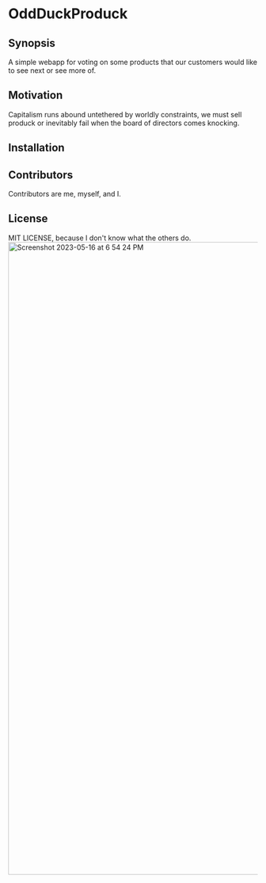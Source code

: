 # OddDuckProduck

## Synopsis

A simple webapp for voting on some products that our customers would like to see next or see more of.

## Motivation

Capitalism runs abound untethered by worldly constraints, we must sell produck or inevitably fail when the board of directors comes knocking.

## Installation

<!-- Insert .pages link, ya maroon! -->

## Contributors

Contributors are me, myself, and I.

## License

MIT LICENSE, because I don't know what the others do.
<img width="1277" alt="Screenshot 2023-05-16 at 6 54 24 PM" src="https://github.com/Cooper-Softdev/odd-duck/assets/73309872/a7c947fe-b8fa-470e-9af2-cc4675a01dab">
